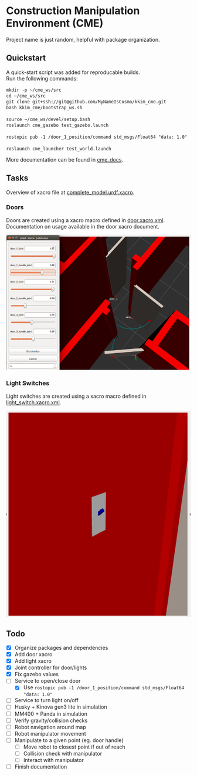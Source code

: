 # Construction Manipulation Environment (CME)
Project name is just random, helpful with package organization.

## Quickstart
A quick-start script was added for reproducable builds.  
Run the following commands:
```
mkdir -p ~/cme_ws/src
cd ~/cme_ws/src
git clone git+ssh://git@github.com/MyNameIsCosmo/kkim_cme.git
bash kkim_cme/bootstrap_ws.sh

source ~/cme_ws/devel/setup.bash
roslaunch cme_gazebo test_gazebo.launch

rostopic pub -1 /door_1_position/command std_msgs/Float64 "data: 1.0"

roslaunch cme_launcher test_world.launch
```

More documentation can be found in [cme_docs](cme_docs/docs).

## Tasks
Overview of xacro file at [complete_model.urdf.xacro](cme_description/urdf/complete_model.urdf.xacro).

### Doors
Doors are created using a xacro macro defined in [door.xacro.xml](cme_description/urdf/door.xacro.xml).  
Documentation on usage available in the door xacro document.

![](cme_docs/docs/assets/img/door_joint_trail.png)

### Light Switches
Light switches are created using a xacro macro defined in [light_switch.xacro.xml](cme_description/urdf/light_switch.xacro.xml).

![](cme_docs/docs/assets/img/light_switch.png)

## Todo
- [x] Organize packages and dependencies
- [x] Add door xacro
- [x] Add light xacro
- [x] Joint controller for door/lights
- [x] Fix gazebo values
- [ ] Service to open/close door
	- [x] Use `rostopic pub -1 /door_1_position/command std_msgs/Float64 "data: 1.0"`
- [ ] Service to turn light on/off
- [ ] Husky + Kinova gen3 lite in simulation
- [ ] MM400 + Panda in simulation
- [ ] Verify gravity/collision checks
- [ ] Robot navigation around map
- [ ] Robot manipulator movement
- [ ] Manipulate to a given point (eg. door handle)
	- [ ] Move robot to closest point if out of reach
	- [ ] Collision check with manipulator
	- [ ] Interact with manipulator
- [ ] Finish documentation
